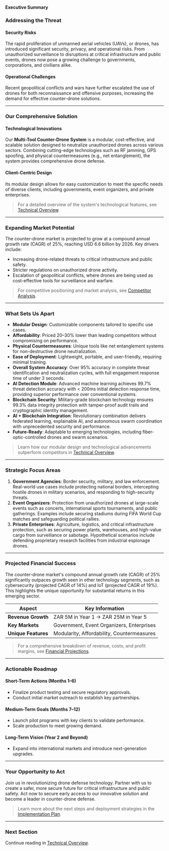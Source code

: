**Executive Summary**

### **Addressing the Threat**

#### **Security Risks**

The rapid proliferation of unmanned aerial vehicles (UAVs), or drones, has
introduced significant security, privacy, and operational risks. From
unauthorized surveillance to disruptions at critical infrastructure and public
events, drones now pose a growing challenge to governments, corporations, and
civilians alike.

#### **Operational Challenges**

Recent geopolitical conflicts and wars have further escalated the use of drones
for both reconnaissance and offensive purposes, increasing the demand for
effective counter-drone solutions.

---

### **Our Comprehensive Solution**

#### **Technological Innovations**

Our **Multi-Tool Counter-Drone System** is a modular, cost-effective, and
scalable solution designed to neutralize unauthorized drones across various
sectors. Combining cutting-edge technologies such as RF jamming, GPS spoofing,
and physical countermeasures (e.g., net entanglement), the system provides
comprehensive drone defense.

#### **Client-Centric Design**

Its modular design allows for easy customization to meet the specific needs of
diverse clients, including governments, event organizers, and private
enterprises.

> For a detailed overview of the system's technological features, see
> [Technical Overview](./technical_overview.html).

---

### **Expanding Market Potential**

The counter-drone market is projected to grow at a compound annual growth rate
(CAGR) of 25%, reaching USD 6.6 billion by 2026. Key drivers include:

- Increasing drone-related threats to critical infrastructure and public safety.
- Stricter regulations on unauthorized drone activity.
- Escalation of geopolitical conflicts, where drones are being used as
  cost-effective tools for surveillance and warfare.

> For competitive positioning and market analysis, see
> [Competitor Analysis](./competitor_analysis.html).

---

### **What Sets Us Apart**

- **Modular Design**: Customizable components tailored to specific use cases.
- **Affordability**: Priced 20–30% lower than leading competitors without
  compromising on performance.
- **Physical Countermeasures**: Unique tools like net entanglement systems for
  non-destructive drone neutralization.
- **Ease of Deployment**: Lightweight, portable, and user-friendly, requiring
  minimal training.
- **Overall System Accuracy**: Over 95% accuracy in complete threat identification 
  and neutralization cycles, with full engagement response time of under 3 seconds.
- **AI Detection Module**: Advanced machine learning achieves 99.7% threat
  detection accuracy with &lt; 200ms initial detection response time, providing superior performance
  over conventional systems.
- **Blockchain Security**: Military-grade blockchain technology ensures 99.3%
  data integrity protection with tamper-proof audit trails and cryptographic
  identity management.
- **AI + Blockchain Integration**: Revolutionary combination delivers federated
  learning, explainable AI, and autonomous swarm coordination with unprecedented
  security and performance.
- **Future-Ready**: Adaptable to emerging technologies, including
  fiber-optic-controlled drones and swarm scenarios.

> Learn how our modular design and technological advancements outperform
> competitors in [Technical Overview](./technical_overview.html).

---

### **Strategic Focus Areas**

1. **Government Agencies**: Border security, military, and law enforcement.
   Real-world use cases include protecting national borders, intercepting
   hostile drones in military scenarios, and responding to high-security
   threats.
2. **Event Organizers**: Protection from unauthorized drones at large-scale
   events such as concerts, international sports tournaments, and public
   gatherings. Examples include securing stadiums during FIFA World Cup matches
   and safeguarding political rallies.
3. **Private Enterprises**: Agriculture, logistics, and critical infrastructure
   protection, such as securing power plants, warehouses, and high-value cargo
   from surveillance or sabotage. Hypothetical scenarios include defending
   proprietary research facilities from industrial espionage drones.

---

### **Projected Financial Success**

The counter-drone market's compound annual growth rate (CAGR) of 25%
significantly outpaces growth seen in other technology segments, such as
cybersecurity (projected CAGR of 14%) and IoT (projected CAGR of 19%). This
highlights the unique opportunity for substantial returns in this emerging
sector.

| **Aspect**          | **Key Information**                        |
| ------------------- | ------------------------------------------ |
| **Revenue Growth**  | ZAR 5M in Year 1 → ZAR 25M in Year 5       |
| **Key Markets**     | Government, Event Organizers, Enterprises  |
| **Unique Features** | Modularity, Affordability, Countermeasures |

> For a comprehensive breakdown of revenue, costs, and profit margins, see
> [Financial Projections](./financial_projections.html).

---

### **Actionable Roadmap**

#### **Short-Term Actions (Months 1–6)**

- Finalize product testing and secure regulatory approvals.
- Conduct initial market outreach to establish key partnerships.

#### **Medium-Term Goals (Months 7–12)**

- Launch pilot programs with key clients to validate performance.
- Scale production to meet growing demand.

#### **Long-Term Vision (Year 2 and Beyond)**

- Expand into international markets and introduce next-generation upgrades.

---

### **Your Opportunity to Act**

Join us in revolutionizing drone defense technology. Partner with us to create a
safer, more secure future for critical infrastructure and public safety. Act now
to secure early access to our innovative solution and become a leader in
counter-drone defense.

> Learn more about the next steps and deployment strategies in the
> [Implementation Plan](./implementation_plan.html).

---

### **Next Section**

Continue reading in [Technical Overview](./technical_overview.html).
